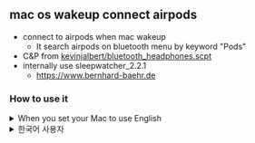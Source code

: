 ## mac os wakeup connect airpods
- connect to airpods when mac wakeup
  - It search airpods on bluetooth menu by keyword "Pods"
- C&P from [kevinjalbert/bluetooth_headphones.scpt](https://gist.github.com/kevinjalbert/e39dca94b0e0eb63207479519fdfcd65)
- internally use sleepwatcher_2.2.1
  - https://www.bernhard-baehr.de
### How to use it
<details><summary>When you set your Mac to use English</summary>
<p>
  <ul>
  <li>Move to "System Preferences > Bluetooth" and check "Show 'bluetooth' on menu bar" to active</li>
  <li>Execute `install.sh en` on terminal</li>
    <ul>
    <li>Edit `BLUETOOTH_DEVICE_NAME` on `device.conf` if you need.</li>
    <li>Now your mac connect to your airpods automatically even after system reboot.</li>
    <li>During installing, or after it, mac os ask you permission. Click ok when you agree.</li>
    <li>If you want to restore origin, execute `uninstall.sh`</li>
    </ul>
</p>
</details>

<details><summary>한국어 사용자</summary>
<p>
  <ul>
  <li>"시스템 환경설정 > Bluetooth"로 이동해서 "메뉴 막대에서 Bluetooth 보기" 체크 활성화</li>
  <li>`install.sh ko`를 터미널에서 실행</li>
    <ul>
    <li>필요한 경우, `device.conf` 파일 내의 `BLUETOOTH_DEVICE_NAME` 항목을 수정합니다.</li>
    <li>이제 Mac이 잠자기에서 깨어날 때마다 Bluetooth 메뉴바에서 "Pods"가 포함된 건을 찾아 연결을 시도합니다. (재부팅 이후에도)</li>
    <li>스크립트 설치 중 혹은 이후에 mac os가 권한을 물어볼 수도 있습니다. 경건한 마음으로 `확인`을 누르도록 하세요.</li>
    <li>해당 기능을 취소하고 싶다면 `uninstall.sh`를 실행하세요.</li>
    </ul>
</p>
</details>
